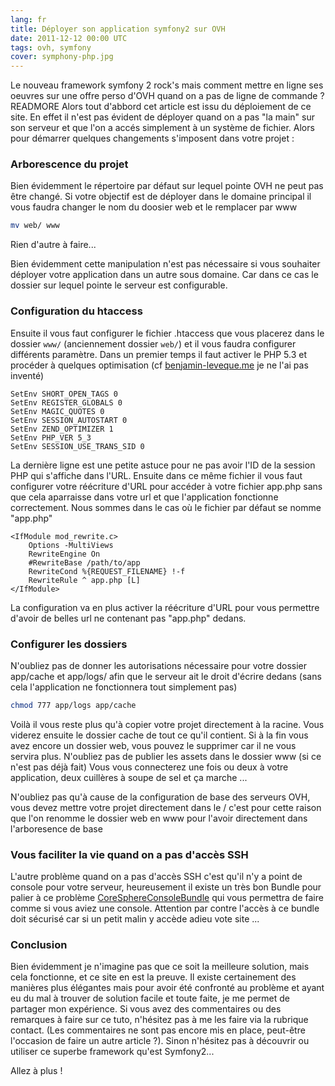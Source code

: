 ```yaml
---
lang: fr
title: Déployer son application symfony2 sur OVH
date: 2011-12-12 00:00 UTC
tags: ovh, symfony
cover: symphony-php.jpg
---
```


Le nouveau framework symfony 2 rock's mais comment mettre en ligne ses oeuvres sur une offre perso d'OVH quand on a pas de ligne de commande ?
READMORE
Alors tout d'abbord cet article est issu du déploiement de ce site. En effet il n'est pas évident de déployer quand on a pas "la main" sur son serveur et que l'on a accés simplement à un système de fichier. Alors pour démarrer quelques changements s'imposent dans votre projet :

### Arborescence du projet
Bien évidemment le répertoire par défaut sur lequel pointe OVH ne peut pas être changé. Si votre objectif est de déployer dans le domaine principal il vous faudra changer le nom du doosier web et le remplacer par www

```bash
mv web/ www
```

Rien d'autre à faire...

Bien évidemment cette manipulation n'est pas nécessaire si vous souhaiter déployer votre application dans un autre sous domaine. Car dans ce cas le dossier sur lequel pointe le serveur est configurable.

### Configuration du htaccess
Ensuite il vous faut configurer le fichier .htaccess que vous placerez dans le dossier `www/` (anciennement dossier `web/`) et il vous faudra configurer différents paramètre. Dans un premier temps il faut activer le PHP 5.3 et procéder à quelques optimisation (cf [benjamin-leveque.me](http://benjamin.leveque.me/installer-symfony2-sur-une-offre-perso-ovh.html?PHPSESSID=vdd9brek06ue3iot3t7r46ogb5) je ne l'ai pas inventé)

```
SetEnv SHORT_OPEN_TAGS 0
SetEnv REGISTER_GLOBALS 0
SetEnv MAGIC_QUOTES 0
SetEnv SESSION_AUTOSTART 0
SetEnv ZEND_OPTIMIZER 1
SetEnv PHP_VER 5_3
SetEnv SESSION_USE_TRANS_SID 0
```
La dernière ligne est une petite astuce pour ne pas avoir l'ID de la session PHP qui s'affiche dans l'URL. Ensuite dans ce même fichier il vous faut configurer votre réécriture d'URL pour accéder à votre fichier app.php sans que cela aparraisse dans votre url et que l'application fonctionne correctement. Nous sommes dans le cas où le fichier par défaut se nomme "app.php"

```
<IfModule mod_rewrite.c>
    Options -MultiViews
    RewriteEngine On
    #RewriteBase /path/to/app
    RewriteCond %{REQUEST_FILENAME} !-f
    RewriteRule ^ app.php [L]
</IfModule>
```
La configuration va en plus activer la réécriture d'URL pour vous permettre d'avoir de belles url ne contenant pas "app.php" dedans.

### Configurer les dossiers 
N'oubliez pas de donner les autorisations nécessaire pour votre dossier app/cache et app/logs/ afin que le serveur ait le droit d'écrire dedans (sans cela l'application ne fonctionnera tout simplement pas) 

```bash
chmod 777 app/logs app/cache
```
Voilà il vous reste plus qu'à copier votre projet directement à la racine. Vous viderez ensuite le dossier cache de tout ce qu'il contient. Si à la fin vous avez encore un dossier web, vous pouvez le supprimer car il ne vous servira plus. N'oubliez pas de publier les assets dans le dossier www (si ce n'est pas déjà fait) Vous vous connecterez une fois ou deux à votre application, deux cuillères à soupe de sel et ça marche ...

N'oubliez pas qu'à cause de la configuration de base des serveurs OVH, vous devez mettre votre projet directement dans le / c'est pour cette raison que l'on renomme le dossier web en www pour l'avoir directement dans l'arboresence de base

### Vous faciliter la vie quand on a pas d'accès SSH
L'autre problème quand on a pas d'accès SSH c'est qu'il n'y a point de console pour votre serveur, heureusement il existe un très bon Bundle pour palier à ce problème [CoreSphereConsoleBundle](https://github.com/CoreSphere/ConsoleBundle) qui vous permettra de faire comme si vous aviez une console. Attention par contre l'accès à ce bundle doit sécurisé car si un petit malin y accède adieu vote site ...

### Conclusion
Bien évidemment je n'imagine pas que ce soit la meilleure solution, mais cela fonctionne, et ce site en est la preuve. Il existe certainement des manières plus élégantes mais pour avoir été confronté au problème et ayant eu du mal à trouver de solution facile et toute faite, je me permet de partager mon expérience. Si vous avez des commentaires ou des remarques à faire sur ce tuto, n'hésitez pas à me les faire via la rubrique contact. (Les commentaires ne sont pas encore mis en place, peut-être l'occasion de faire un autre article ?). Sinon n'hésitez pas à découvrir ou utiliser ce superbe framework qu'est Symfony2...

Allez à plus ! 
